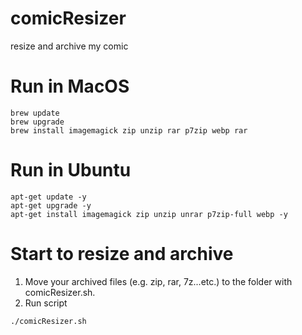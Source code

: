 # comicResizer
resize and archive my comic

# Run in MacOS
```
brew update
brew upgrade
brew install imagemagick zip unzip rar p7zip webp rar
```

# Run in Ubuntu
```
apt-get update -y
apt-get upgrade -y
apt-get install imagemagick zip unzip unrar p7zip-full webp -y
```

# Start to resize and archive

1. Move your archived files (e.g. zip, rar, 7z...etc.) to the folder with comicResizer.sh.
2. Run script
```
./comicResizer.sh
```